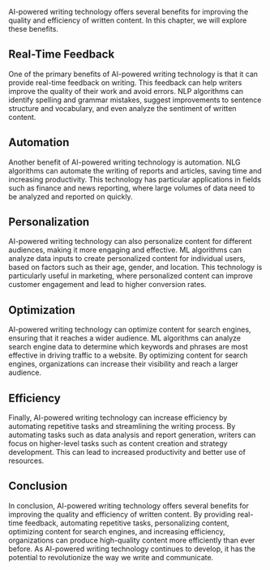 
AI-powered writing technology offers several benefits for improving the quality and efficiency of written content. In this chapter, we will explore these benefits.

Real-Time Feedback
------------------

One of the primary benefits of AI-powered writing technology is that it can provide real-time feedback on writing. This feedback can help writers improve the quality of their work and avoid errors. NLP algorithms can identify spelling and grammar mistakes, suggest improvements to sentence structure and vocabulary, and even analyze the sentiment of written content.

Automation
----------

Another benefit of AI-powered writing technology is automation. NLG algorithms can automate the writing of reports and articles, saving time and increasing productivity. This technology has particular applications in fields such as finance and news reporting, where large volumes of data need to be analyzed and reported on quickly.

Personalization
---------------

AI-powered writing technology can also personalize content for different audiences, making it more engaging and effective. ML algorithms can analyze data inputs to create personalized content for individual users, based on factors such as their age, gender, and location. This technology is particularly useful in marketing, where personalized content can improve customer engagement and lead to higher conversion rates.

Optimization
------------

AI-powered writing technology can optimize content for search engines, ensuring that it reaches a wider audience. ML algorithms can analyze search engine data to determine which keywords and phrases are most effective in driving traffic to a website. By optimizing content for search engines, organizations can increase their visibility and reach a larger audience.

Efficiency
----------

Finally, AI-powered writing technology can increase efficiency by automating repetitive tasks and streamlining the writing process. By automating tasks such as data analysis and report generation, writers can focus on higher-level tasks such as content creation and strategy development. This can lead to increased productivity and better use of resources.

Conclusion
----------

In conclusion, AI-powered writing technology offers several benefits for improving the quality and efficiency of written content. By providing real-time feedback, automating repetitive tasks, personalizing content, optimizing content for search engines, and increasing efficiency, organizations can produce high-quality content more efficiently than ever before. As AI-powered writing technology continues to develop, it has the potential to revolutionize the way we write and communicate.

